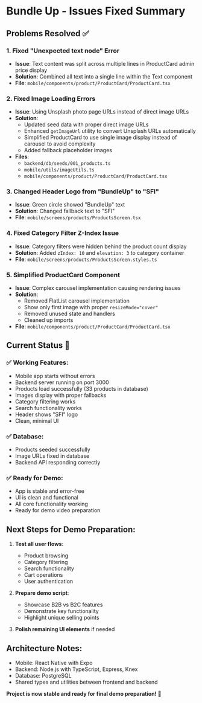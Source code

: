 # Bundle Up - Issues Fixed Summary

## Problems Resolved ✅

### 1. **Fixed "Unexpected text node" Error**

- **Issue**: Text content was split across multiple lines in ProductCard admin price display
- **Solution**: Combined all text into a single line within the Text component
- **File**: `mobile/components/product/ProductCard/ProductCard.tsx`

### 2. **Fixed Image Loading Errors**

- **Issue**: Using Unsplash photo page URLs instead of direct image URLs
- **Solution**:
  - Updated seed data with proper direct image URLs
  - Enhanced `getImageUrl` utility to convert Unsplash URLs automatically
  - Simplified ProductCard to use single image display instead of carousel to avoid complexity
  - Added fallback placeholder images
- **Files**:
  - `backend/db/seeds/001_products.ts`
  - `mobile/utils/imageUtils.ts`
  - `mobile/components/product/ProductCard/ProductCard.tsx`

### 3. **Changed Header Logo from "BundleUp" to "SFI"**

- **Issue**: Green circle showed "BundleUp" text
- **Solution**: Changed fallback text to "SFI"
- **File**: `mobile/screens/products/ProductsScreen.tsx`

### 4. **Fixed Category Filter Z-Index Issue**

- **Issue**: Category filters were hidden behind the product count display
- **Solution**: Added `zIndex: 10` and `elevation: 3` to category container
- **File**: `mobile/screens/products/ProductsScreen.styles.ts`

### 5. **Simplified ProductCard Component**

- **Issue**: Complex carousel implementation causing rendering issues
- **Solution**:
  - Removed FlatList carousel implementation
  - Show only first image with proper `resizeMode="cover"`
  - Removed unused state and handlers
  - Cleaned up imports
- **File**: `mobile/components/product/ProductCard/ProductCard.tsx`

## Current Status 🚀

### ✅ Working Features:

- Mobile app starts without errors
- Backend server running on port 3000
- Products load successfully (33 products in database)
- Images display with proper fallbacks
- Category filtering works
- Search functionality works
- Header shows "SFI" logo
- Clean, minimal UI

### ✅ Database:

- Products seeded successfully
- Image URLs fixed in database
- Backend API responding correctly

### ✅ Ready for Demo:

- App is stable and error-free
- UI is clean and functional
- All core functionality working
- Ready for demo video preparation

## Next Steps for Demo Preparation:

1. **Test all user flows**:

   - Product browsing
   - Category filtering
   - Search functionality
   - Cart operations
   - User authentication

2. **Prepare demo script**:

   - Showcase B2B vs B2C features
   - Demonstrate key functionality
   - Highlight unique selling points

3. **Polish remaining UI elements** if needed

## Architecture Notes:

- Mobile: React Native with Expo
- Backend: Node.js with TypeScript, Express, Knex
- Database: PostgreSQL
- Shared types and utilities between frontend and backend

**Project is now stable and ready for final demo preparation! 🎉**
</content>
</invoke>
